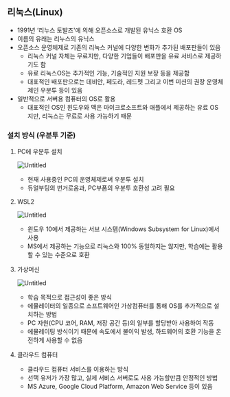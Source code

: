 ## 리눅스(Linux)

- 1991년 ‘리누스 토발즈'에 의해 오픈소스로 개발된 유닉스 호환 OS
- 이름의 유래는 리누스의 유닉스
- 오픈소스 운영체제로 기존의 리눅스 커널에 다양한 변화가 추가된 배포판들이 있음
    - 리눅스 커널 자체는 무료지만, 다양한 기업들이 배포판을 유료 서비스로 제공하기도 함
    - 유료 리눅스OS는 추가적인 기능, 기술적인 지원 보장 등을 제공함
    - 대표적인 배포판으로는 데비안, 페도라, 레드펫 그리고 이번 미션의 권장 운영체제인 우분투 등이 있음
- 일반적으로 서버용 컴퓨터의 OS로 활용
    - 대표적인 OS인 윈도우와 맥은 마이크로소프트와 애플에서 제공하는 유료 OS지만, 리눅스는 무료로 사용 가능하기 때문

### 설치 방식 (우분투 기준)

1. PC에 우분투 설치
    
    ![Untitled](https://s3-us-west-2.amazonaws.com/secure.notion-static.com/7b1891aa-c28e-4992-8d6d-c2117c8ad2f2/Untitled.png)
    
    - 현재 사용중인 PC의 운영체제로써 우분투 설치
    - 듀얼부팅의 번거로움과, PC부품의 우분투 호환성 고려 필요
2. WSL2
    
    ![Untitled](https://s3-us-west-2.amazonaws.com/secure.notion-static.com/8ef8e9fa-d52c-4a40-a69b-096316f2883c/Untitled.png)
    
    - 윈도우 10에서 제공하는 서브 시스템(Windows Subsystem for Linux)에서 사용
    - MS에서 제공하는 기능으로 리눅스와 100% 동일하지는 않지만, 학습에는 활용할 수 있는 수준으로 호환
3. 가상머신
    
    ![Untitled](https://s3-us-west-2.amazonaws.com/secure.notion-static.com/d3355fd9-73aa-47e6-9a8c-bc7268b4bbba/Untitled.png)
    
    - 학습 목적으로 접근성이 좋은 방식
    - 에뮬레이터의 일종으로 소프트웨어인 가상컴퓨터를 통해 OS를 추가적으로 설치하는 방법
    - PC 자원(CPU 코어, RAM, 저장 공간 등)의 일부를 할당받아 사용하여 작동
    - 에뮬레이팅 방식이기 때문에 속도에서 불이익 발생, 하드웨어의 호환 기능을 온전하게 사용할 수 없음
4. 클라우드 컴퓨터
    - 클라우드 컴퓨터 서비스를 이용하는 방식
    - 선택 유저가 가장 많고, 실제 서비스 서버로도 사용 가능할만큼 안정적인 방법
    - MS Azure, Google Cloud Platform, Amazon Web Service 등이 있음
